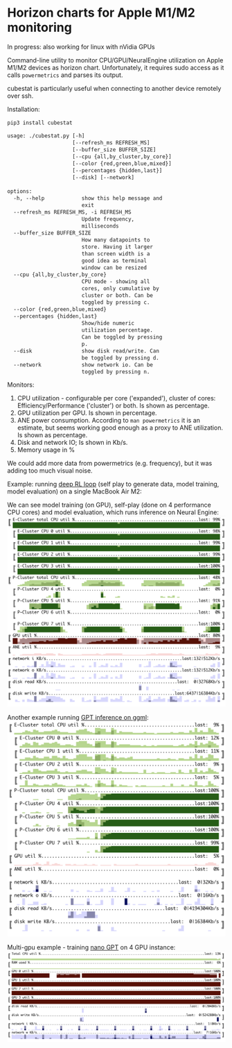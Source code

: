 # Horizon charts for Apple M1/M2 monitoring

In progress: also working for linux with nVidia GPUs

Command-line utility to monitor CPU/GPU/NeuralEngine utilization on Apple M1/M2 devices as horizon chart. Unfortunately, it requires sudo access as it calls `powermetrics` and parses its output.

cubestat is particularly useful when connecting to another device remotely over ssh. 

Installation:
```
pip3 install cubestat
```

```
usage: ./cubestat.py [-h]
                     [--refresh_ms REFRESH_MS]
                     [--buffer_size BUFFER_SIZE]
                     [--cpu {all,by_cluster,by_core}]
                     [--color {red,green,blue,mixed}]
                     [--percentages {hidden,last}]
                     [--disk] [--network]

options:
  -h, --help            show this help message and
                        exit
  --refresh_ms REFRESH_MS, -i REFRESH_MS
                        Update frequency,
                        milliseconds
  --buffer_size BUFFER_SIZE
                        How many datapoints to
                        store. Having it larger
                        than screen width is a
                        good idea as terminal
                        window can be resized
  --cpu {all,by_cluster,by_core}
                        CPU mode - showing all
                        cores, only cumulative by
                        cluster or both. Can be
                        toggled by pressing c.
  --color {red,green,blue,mixed}
  --percentages {hidden,last}
                        Show/hide numeric
                        utilization percentage.
                        Can be toggled by pressing
                        p.
  --disk                show disk read/write. Can
                        be toggled by pressing d.
  --network             show network io. Can be
                        toggled by pressing n.
```

Monitors:
1. CPU utilization - configurable per core ('expanded'), cluster of cores: Efficiency/Performance ('cluster') or both. Is shown as percentage.
2. GPU utilization per GPU. Is shown in percentage.
3. ANE power consumption. According to `man powermetrics` it is an estimate, but seems working good enough as a proxy to ANE utilization. Is shown as percentage.
4. Disk and network IO; Is shown in Kb/s.
5. Memory usage in %

We could add more data from powermetrics (e.g. frequency), but it was adding too much visual noise.

Example: running [deep RL loop](https://github.com/okuvshynov/rlscout) (self play to generate data, model training, model evaluation) on a single MacBook Air M2:

We can see model training (on GPU), self-play (done on 4 performance CPU cores) and model evaluation, which runs inference on Neural Engine:
![Self-play + training + eval](static/selfplay.png)

Another example running [GPT inference on ggml](https://github.com/ggerganov/ggml): 
![GPT inference](static/ggml_gpt.png)

Multi-gpu example - training [nano GPT](https://github.com/karpathy/nanoGPT) on 4 GPU instance:
![multigpu](static/multigpu.png)
